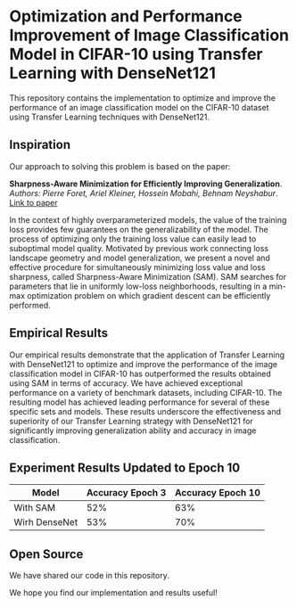 # Optimization and Performance Improvement of Image Classification Model in CIFAR-10 using Transfer Learning with DenseNet121


This repository contains the implementation to optimize and improve the performance of an image classification model on the CIFAR-10 dataset using Transfer Learning techniques with DenseNet121.


## Inspiration


Our approach to solving this problem is based on the paper:


**Sharpness-Aware Minimization for Efficiently Improving Generalization**.  
*Authors: Pierre Foret, Ariel Kleiner, Hossein Mobahi, Behnam Neyshabur*.  
[Link to paper](https://arxiv.org/abs/2010.01412)


In the context of highly overparameterized models, the value of the training loss provides few guarantees on the generalizability of the model. 
The process of optimizing only the training loss value can easily lead to suboptimal model quality. Motivated by previous work connecting loss landscape geometry and model generalization, we present a novel and effective procedure for simultaneously minimizing loss value and loss sharpness, called Sharpness-Aware Minimization (SAM). SAM searches for parameters that lie in uniformly low-loss neighborhoods, resulting in a min-max optimization problem on which gradient descent can be efficiently performed.


## Empirical Results

Our empirical results demonstrate that the application of Transfer Learning with DenseNet121 to optimize and improve the performance of the image classification model in CIFAR-10 has outperformed the results obtained using SAM in terms of accuracy. We have achieved exceptional performance on a variety of benchmark datasets, including CIFAR-10. The resulting model has achieved leading performance for several of these specific sets and models. 
These results underscore the effectiveness and superiority of our Transfer Learning strategy with DenseNet121 for significantly improving generalization ability and accuracy in image classification.

## Experiment Results Updated to Epoch 10

| Model          | Accuracy Epoch 3 | Accuracy Epoch 10   |
| -------------- | -----------------| ------------------- |
| With SAM       | 52%              | 63%                 |
| Wirh DenseNet  | 53%              | 70%                 |


## Open Source
We have shared our code in this repository.


We hope you find our implementation and results useful!
